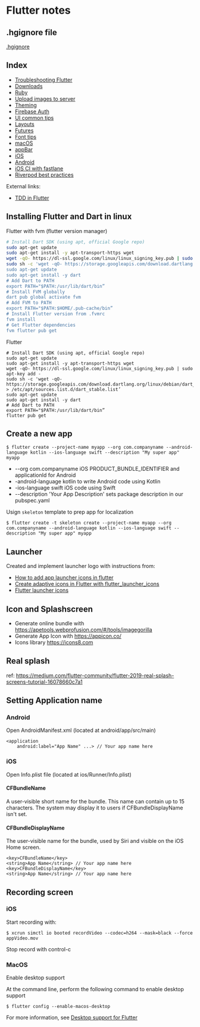 # Flutter notes

## .hgignore file

[.hgignore](hgignore)

## Index

* [Troubleshooting Flutter](troubleshooting.md)
* [Downloads](download_file.md)
* [Ruby](ruby.md)
* [Upload images to server](upload_image.md)
* [Theming](theming.md)
* [Firebase Auth](firebase_auth.md)
* [UI common tips](ui_common_tips.md)
* [Layouts](layouts.md)
* [Futures](futures.md)
* [Font tips](fonts.md)
* [macOS](macos.md)
* [appBar](app_bar.md)
* [iOS](ios.md)
* [Android](android.md)
* [iOS CI with fastlane](fastlane_ref.md)
* [Riverpod best practices](riverpod_best_practices.md)

External links:

* [TDD in Flutter](https://q.agency/blog/tdd-in-flutter-with-example-application-using-riverpod-and-firebase)


## Installing Flutter and Dart in linux

Flutter with fvm (flutter version manager)

```sh
# Install Dart SDK (using apt, official Google repo)
sudo apt-get update
sudo apt-get install -y apt-transport-https wget
wget -qO- https://dl-ssl.google.com/linux/linux_signing_key.pub | sudo apt-key add -
sudo sh -c 'wget -qO- https://storage.googleapis.com/download.dartlang.org/linux/debian/dart_stable.list > /etc/apt/sources.list.d/dart_stable.list’
sudo apt-get update
sudo apt-get install -y dart
# Add Dart to PATH
export PATH="$PATH:/usr/lib/dart/bin”
# Install FVM globally
dart pub global activate fvm
# Add FVM to PATH
export PATH="$PATH:$HOME/.pub-cache/bin”
# Install Flutter version from .fvmrc
fvm install
# Get Flutter dependencies
fvm flutter pub get
```

Flutter 

```
# Install Dart SDK (using apt, official Google repo)
sudo apt-get update
sudo apt-get install -y apt-transport-https wget
wget -qO- https://dl-ssl.google.com/linux/linux_signing_key.pub | sudo apt-key add -
sudo sh -c 'wget -qO- https://storage.googleapis.com/download.dartlang.org/linux/debian/dart_stable.list > /etc/apt/sources.list.d/dart_stable.list’
sudo apt-get update
sudo apt-get install -y dart
# Add Dart to PATH
export PATH="$PATH:/usr/lib/dart/bin”
flutter pub get
```


## Create a new app

    $ flutter create --project-name myapp --org com.companyname --android-language kotlin --ios-language swift --description "My super app" myapp

* --org com.companyname iOS PRODUCT_BUNDLE_IDENTIFIER and applicationId for Android
* -android-language kotlin to write Android code using Kotlin
* -ios-language swift iOS code using Swift
* --description 'Your App Description' sets package description in our pubspec.yaml

Usign `skeleton` template to prep app for localization

    $ flutter create -t skeleton create --project-name myapp --org com.companyname --android-language kotlin --ios-language swift --description "My super app" myapp

## Launcher

Created and implement launcher logo with instructions from:

* [How to add app launcher icons in flutter](https://medium.com/@psyanite/how-to-add-app-launcher-icons-in-flutter-bd92b0e0873a)
* [Create adaptive icons in Flutter with flutter_launcher_icons](https://blog.logrocket.com/create-adaptive-icons-flutter-launcher-icons/)
* [Flutter launcher icons](https://pub.dev/packages/flutter_launcher_icons)

## Icon and Splashscreen

* Generate online bundle with https://apetools.webprofusion.com/#/tools/imagegorilla
* Generate App Icon with https://appicon.co/
* Icons library https://icons8.com

## Real splash

ref: https://medium.com/flutter-community/flutter-2019-real-splash-screens-tutorial-16078660c7a1

## Setting Application name

### Android
Open AndroidManifest.xml (located at android/app/src/main)

```
<application
    android:label="App Name" ...> // Your app name here
```

### iOS
Open Info.plist file (located at ios/Runner/Info.plist)

#### CFBundleName
A user-visible short name for the bundle. This name can contain up to 15 characters. 
The system may display it to users if CFBundleDisplayName isn't set.

#### CFBundleDisplayName
The user-visible name for the bundle, used by Siri and visible on the iOS Home screen.


```
<key>CFBundleName</key>
<string>App Name</string> // Your app name here
<key>CFBundleDisplayName</key>
<string>App Name</string> // Your app name here
```
## Recording screen

### iOS

Start recording with:

    $ xcrun simctl io booted recordVideo --codec=h264 --mask=black --force appVideo.mov
    
Stop record with control-c

### MacOS

Enable desktop support

At the command line, perform the following command to enable desktop support

    $ flutter config --enable-macos-desktop

For more information, see [Desktop support for Flutter](https://docs.flutter.dev/desktop)

